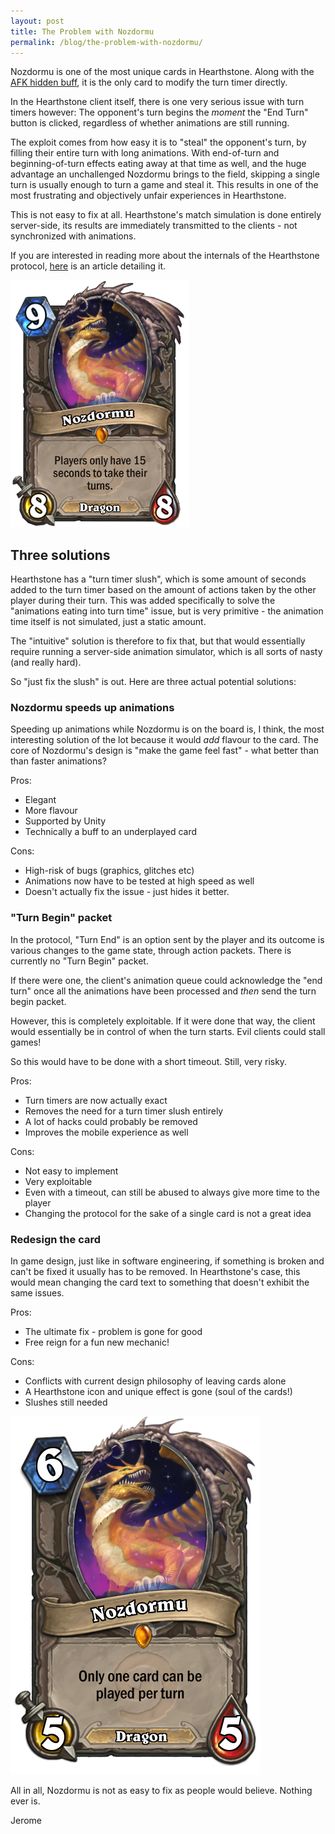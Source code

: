 ```yaml
---
layout: post
title: The Problem with Nozdormu
permalink: /blog/the-problem-with-nozdormu/
---
```


Nozdormu is one of the most unique cards in Hearthstone. Along with the
[AFK hidden buff](http://hearthstone.gamepedia.com/AFK#System_effects), it is the only
card to modify the turn timer directly.

In the Hearthstone client itself, there is one very serious issue with turn timers
however: The opponent's turn begins the *moment* the "End Turn" button is clicked,
regardless of whether animations are still running.

The exploit comes from how easy it is to "steal" the opponent's turn, by filling their
entire turn with long animations. With end-of-turn and beginning-of-turn effects eating
away at that time as well, and the huge advantage an unchallenged Nozdormu brings to
the field, skipping a single turn is usually enough to turn a game and steal it. This
results in one of the most frustrating and objectively unfair experiences in Hearthstone.

This is not easy to fix at all. Hearthstone's match simulation is done entirely server-side,
its results are immediately transmitted to the clients - not synchronized with animations.

If you are interested in reading more about the internals of the Hearthstone protocol,
[here](https://github.com/jleclanche/fireplace/wiki/Understanding-the-Hearthstone-Protocol)
is an article detailing it.

[![Nozdormu](/images/nozdormu.png)](http://hearthstone.gamepedia.com/Nozdormu)

## Three solutions

Hearthstone has a "turn timer slush", which is some amount of seconds added to the turn
timer based on the amount of actions taken by the other player during their turn. This
was added specifically to solve the "animations eating into turn time" issue, but is very
primitive - the animation time itself is not simulated, just a static amount.

The "intuitive" solution is therefore to fix that, but that would essentially require
running a server-side animation simulator, which is all sorts of nasty (and really hard).

So "just fix the slush" is out. Here are three actual potential solutions:


### Nozdormu speeds up animations

Speeding up animations while Nozdormu is on the board is, I think, the most interesting
solution of the lot because it would *add* flavour to the card. The core of Nozdormu's
design is "make the game feel fast" - what better than than faster animations?

Pros:

* Elegant
* More flavour
* Supported by Unity
* Technically a buff to an underplayed card

Cons:

* High-risk of bugs (graphics, glitches etc)
* Animations now have to be tested at high speed as well
* Doesn't actually fix the issue - just hides it better.


### "Turn Begin" packet

In the protocol, "Turn End" is an option sent by the player and its outcome is various
changes to the game state, through action packets. There is currently no "Turn Begin"
packet.

If there were one, the client's animation queue could acknowledge the "end turn" once
all the animations have been processed and *then* send the turn begin packet.

However, this is completely exploitable. If it were done that way, the client would
essentially be in control of when the turn starts. Evil clients could stall games!

So this would have to be done with a short timeout. Still, very risky.

Pros:

* Turn timers are now actually exact
* Removes the need for a turn timer slush entirely
* A lot of hacks could probably be removed
* Improves the mobile experience as well

Cons:

* Not easy to implement
* Very exploitable
* Even with a timeout, can still be abused to always give more time to the player
* Changing the protocol for the sake of a single card is not a great idea


### Redesign the card

In game design, just like in software engineering, if something is broken and can't be
fixed it usually has to be removed. In Hearthstone's case, this would mean changing the
card text to something that doesn't exhibit the same issues.

Pros:

* The ultimate fix - problem is gone for good
* Free reign for a fun new mechanic!

Cons:

* Conflicts with current design philosophy of leaving cards alone
* A Hearthstone icon and unique effect is gone (soul of the cards!)
* Slushes still needed

[![Custom Nozdormu](/images/nozdormu-fixed.png)](/images/nozdormu-fixed.png)


All in all, Nozdormu is not as easy to fix as people would believe. Nothing ever is.


Jerome

